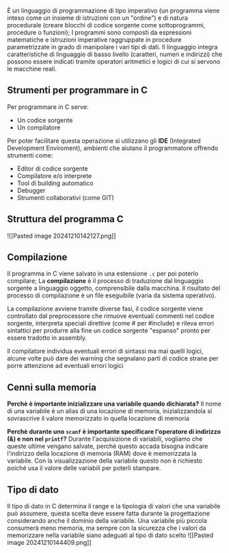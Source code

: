 È un linguaggio di programmazione di tipo imperativo (un programma viene inteso come un insieme di istruzioni con un "ordine") e di natura procedurale (creare blocchi di codice sorgente come sottoprogrammi, procedure o funzioni);
I programmi sono composti da espressioni matematiche e istruzioni imperative raggruppate in procedure parametrizzate in grado di manipolare i vari tipi di dati.
Il linguaggio integra caratteristiche di linguaggio di basso livello (caratteri, numeri e indirizzi) che possono essere indicati tramite operatori aritmetici e logici di cui si servono le macchine reali.
## Strumenti per programmare in C
Per programmare in C serve:
- Un codice sorgente
- Un compilatore

Per poter facilitare questa operazione si utilizzano gli **IDE** (Integrated Development Enviroment), ambienti che aiutano il programmatore offrendo strumenti come:
- Editor di codice sorgente
- Compilatore e/o interprete
- Tool di building automatico
- Debugger
- Strumenti collaborativi (come GIT)
## Struttura del programma C
![[Pasted image 20241210142127.png]]
## Compilazione
Il programma in C viene salvato in una estensione `.c` per poi poterlo compilare;
La **compilazione** è il processo di traduzione dal linguaggio sorgente a linguaggio oggetto, comprensibile dalla macchina.
Il risultato del processo di compilazione è un file eseguibile (varia da sistema operativo).

La compilazione avviene tramite diverse fasi, il codice sorgente viene controllato dal preprocessore che rimuove eventuali commenti nel codice sorgente, interpreta speciali direttive (come # per \#include) e rileva errori sintattici per produrre alla fine un codice sorgente "espanso" pronto per essere tradotto in assembly.

Il compilatore individua eventuali errori di sintassi ma mai quelli logici, alcune volte può dare dei warning che segnalano parti di codice strane per porre attenzione ad eventuali errori logici
## Cenni sulla memoria
**Perchè è importante inizializzare una variabile quando dichiarata?** 
Il nome di una variabile è un alias di una locazione di memoria, inizializzandola si sovrascrive il valore memorizzato in quella locazione di memoria

**Perchè durante uno `scanf` è importante specificare l'operatore di indirizzo (&) e non nel `printf`?**
Durante l'acquisizione di variabili, vogliamo che queste ultime vengano salvate, perchè questo accada bisogna indicare l'indirizzo della locazione di memoria (RAM) dove è memorizzata la variabile.
Con la visualizzazione della variabile questo non è richiesto poiché usa il valore delle variabili per poterli stampare.
## Tipo di dato
Il tipo di dato in C determina il range e la tipologia di valori che una variabile può assumere, questa scelta deve essere fatta durante la progettazione considerando anche il dominio della variabile.
Una variabile più piccola consumerà meno memoria, ma sempre con la sicurezza che i valori da memorizzare nella variabile siano adeguati al tipo di dato scelto
![[Pasted image 20241210144409.png]]
